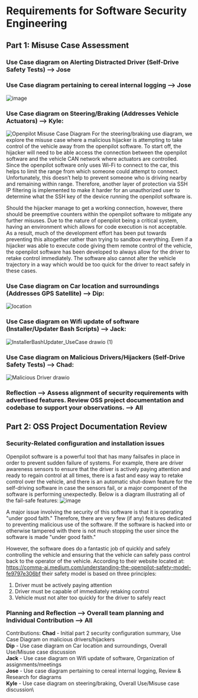 # Requirements for Software Security Engineering
## Part 1: Misuse Case Assessment

### Use Case diagram on Alerting Distracted Driver (Self-Drive Safety Tests) --> Jose
### Use Case diagram pertaining to cereal internal logging --> Jose
![image](https://user-images.githubusercontent.com/47230603/134416325-1b97d5dc-0662-4dd8-8b90-afb4bf065f22.png)

### Use Case diagram on Steering/Braking (Addresses Vehicle Actuators) --> Kyle:
![Openpilot Misuse Case Diagram](https://user-images.githubusercontent.com/61159481/134554526-469adf26-1403-4455-8105-70ef1a5ff07f.png)
For the steering/braking use diagram, we explore the misuse case where a malicious hijacker is attempting to take control of the vehicle away from the openpilot software. To start off, the hijacker will need to be able access the connection between the openpilot software and the vehicle CAN network where actuators are controlled. Since the openpilot software only uses Wi-Fi to connect to the car, this helps to limit the range from which someone could attempt to connect. Unfortunately, this doesn’t help to prevent someone who is driving nearby and remaining within range. Therefore, another layer of protection via SSH IP filtering is implemented to make it harder for an unauthorized user to determine what the SSH key of the device running the openpilot software is.

Should the hijacker manage to get a working connection, however, there should be preemptive counters within the openpilot software to mitigate any further misuses. Due to the nature of openpilot being a critical system, having an environment which allows for code execution is not acceptable. As a result, much of the development effort has been put towards preventing this altogether rather than trying to sandbox everything. Even if a hijacker was able to execute code giving them remote control of the vehicle, the openpilot software has been developed to always allow for the driver to retake control immediately. The software also cannot alter the vehicle trajectory in a way which would be too quick for the driver to react safely in these cases.

### Use Case diagram on Car location and surroundings (Addresses GPS Satellite) --> Dip:
![location](https://user-images.githubusercontent.com/25081252/134412296-243eb8c4-ed5c-41e5-98c1-89b0988839b6.png)


### Use Case diagram on Wifi update of software (Installer/Updater Bash Scripts) --> Jack:
![InstallerBashUpdater_UseCase drawio (1)](https://user-images.githubusercontent.com/57100645/134416881-a434363f-a5cb-43ff-b408-e2d94b0fabdb.png)


### Use Case diagram on Malicious Drivers/Hijackers (Self-Drive Safety Tests) --> Chad:
![Malicious Driver drawio](https://user-images.githubusercontent.com/46686977/134443091-e6d81aff-c4f1-4205-bf97-a237a7dbf1e7.png)


### Reflection --> Assess alignment of security requirements with advertised features. Review OSS project documentation and codebase to support your observations. --> All


## Part 2: OSS Project Documentation Review

### Security-Related configuration and installation issues

Openpilot software is a powerful tool that has many failsafes in place in order to prevent sudden failure of systems. For example, there are driver awareness sensors to ensure that the driver is actively paying attention and ready to regain control at all times, there is a fast and easy way to retake control over the vehicle, and there is an automatic shut-down feature for the self-driving software in case the sensors fail, or a major component of the software is performing unexpectedly. Below is a diagram illustrating all of the fail-safe features:
![image](https://user-images.githubusercontent.com/46686977/134415266-ddd14e74-1453-421f-a65e-b932e4c6364c.png)

A major issue involving the security of this software is that it is operating "under good faith." Therefore, there are very few (if any) features dedicated to preventing malicious use of the software. If the software is hacked into or otherwise tampered with there is not much stopping the user since the software is made "under good faith." 

However, the software does do a fantastic job of quickly and safely controlling the vehicle and ensuring that the vehicle can safely pass control back to the operator of the vehicle. According to their website located at: https://comma-ai.medium.com/understanding-the-openpilot-safety-model-fe9797e306bf their safety model is based on three principles:

1. Driver must be actively paying attention
2. Driver must be capable of immediately retaking control
3. Vehicle must not alter too quickly for the driver to safely react

### Planning and Reflection --> Overall team planning and Individual Contribution  --> All

Contributions:
**Chad** - Initial part 2 security configuration summary, Use Case Diagram on malicious drivers/hijackers\
**Dip** - Use case diagram on Car location and surroundings, Overall Use/Misuse case discussion\
**Jack** - Use case diagram on Wifi update of software, Organization of assignments/meetings\
**Jose** - Use case diagram pertaining to cereal internal logging, Review & Research for diagrams\
**Kyle** - Use case diagram on steering/braking, Overall Use/Misuse case discussion\
